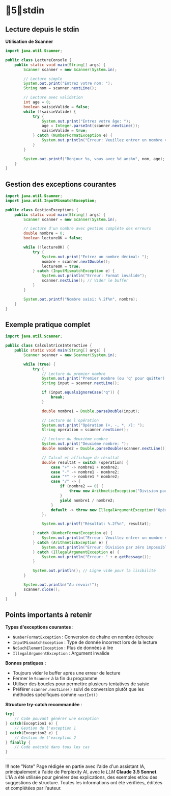 # 🔸5🔸stdin

## Lecture depuis le stdin

**Utilisation de Scanner**

```java
import java.util.Scanner;

public class LectureConsole {
    public static void main(String[] args) {
        Scanner scanner = new Scanner(System.in);

        // Lecture simple
        System.out.print("Entrez votre nom: ");
        String nom = scanner.nextLine();

        // Lecture avec validation
        int age = 0;
        boolean saisieValide = false;
        while (!saisieValide) {
            try {
                System.out.print("Entrez votre âge: ");
                age = Integer.parseInt(scanner.nextLine());
                saisieValide = true;
            } catch (NumberFormatException e) {
                System.out.println("Erreur: Veuillez entrer un nombre valide");
            }
        }

        System.out.printf("Bonjour %s, vous avez %d ans%n", nom, age);
    }
}
```

## Gestion des exceptions courantes

```java
import java.util.Scanner;
import java.util.InputMismatchException;

public class GestionExceptions {
    public static void main(String[] args) {
        Scanner scanner = new Scanner(System.in);

        // Lecture d'un nombre avec gestion complète des erreurs
        double nombre = 0;
        boolean lectureOK = false;

        while (!lectureOK) {
            try {
                System.out.print("Entrez un nombre décimal: ");
                nombre = scanner.nextDouble();
                lectureOK = true;
            } catch (InputMismatchException e) {
                System.out.println("Erreur: Format invalide");
                scanner.nextLine(); // Vider le buffer
            }
        }

        System.out.printf("Nombre saisi: %.2f%n", nombre);
    }
}
```

## Exemple pratique complet

```java
import java.util.Scanner;

public class CalculatriceInteractive {
    public static void main(String[] args) {
        Scanner scanner = new Scanner(System.in);

        while (true) {
            try {
                // Lecture du premier nombre
                System.out.print("Premier nombre (ou 'q' pour quitter): ");
                String input = scanner.nextLine();

                if (input.equalsIgnoreCase("q")) {
                    break;
                }

                double nombre1 = Double.parseDouble(input);

                // Lecture de l'opération
                System.out.print("Opération (+, -, *, /): ");
                String operation = scanner.nextLine();

                // Lecture du deuxième nombre
                System.out.print("Deuxième nombre: ");
                double nombre2 = Double.parseDouble(scanner.nextLine());

                // Calcul et affichage du résultat
                double resultat = switch (operation) {
                    case "+" -> nombre1 + nombre2;
                    case "-" -> nombre1 - nombre2;
                    case "*" -> nombre1 * nombre2;
                    case "/" -> {
                        if (nombre2 == 0) {
                            throw new ArithmeticException("Division par zéro");
                        }
                        yield nombre1 / nombre2;
                    }
                    default -> throw new IllegalArgumentException("Opération non valide");
                };

                System.out.printf("Résultat: %.2f%n", resultat);

            } catch (NumberFormatException e) {
                System.out.println("Erreur: Veuillez entrer un nombre valide");
            } catch (ArithmeticException e) {
                System.out.println("Erreur: Division par zéro impossible");
            } catch (IllegalArgumentException e) {
                System.out.println("Erreur: " + e.getMessage());
            }

            System.out.println(); // Ligne vide pour la lisibilité
        }

        System.out.println("Au revoir!");
        scanner.close();
    }
}
```

## Points importants à retenir

**Types d'exceptions courantes** :

- `NumberFormatException` : Conversion de chaîne en nombre échouée
- `InputMismatchException` : Type de donnée incorrect lors de la lecture
- `NoSuchElementException` : Plus de données à lire
- `IllegalArgumentException` : Argument invalide

**Bonnes pratiques** :

- Toujours vider le buffer après une erreur de lecture
- Fermer le `Scanner` à la fin du programme
- Utiliser des boucles pour permettre plusieurs tentatives de saisie
- Préférer `scanner.nextLine()` suivi de conversion plutôt que les méthodes spécifiques comme `nextInt()`

**Structure try-catch recommandée** :

```java
try{
    // Code pouvant générer une exception
} catch(Exception1 e) {
    // Gestion de l'exception 1
} catch(Exception2 e) {
    // Gestion de l'exception 2
} finally {
    // Code exécuté dans tous les cas
}
```



-------

!!! note "Note"
    Page rédigée en partie avec l'aide d'un assistant IA, principalement à l'aide de Perplexity AI, avec le *LLM* 
    **Claude 3.5 Sonnet**. L'IA a été utilisée pour générer des explications, des exemples et/ou des suggestions de 
    structure. Toutes les informations ont été vérifiées, éditées et complétées par l'auteur.